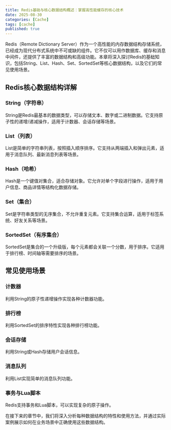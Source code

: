 ```yaml
---
title: Redis基础与核心数据结构概述：掌握高性能缓存的核心技术
date: 2025-08-30
categories: [Cache]
tags: [cache]
published: true
---
```


Redis（Remote Dictionary Server）作为一个高性能的内存数据结构存储系统，已经成为现代分布式系统中不可或缺的组件。它不仅可以用作数据库、缓存和消息中间件，还提供了丰富的数据结构和高级功能。本章将深入探讨Redis的基础知识，包括String、List、Hash、Set、SortedSet等核心数据结构，以及它们的常见使用场景。

## Redis核心数据结构详解

### String（字符串）

String是Redis最基本的数据类型，可以存储文本、数字或二进制数据。它支持原子性的递增/递减操作，适用于计数器、会话存储等场景。

### List（列表）

List是简单的字符串列表，按照插入顺序排序。它支持从两端插入和弹出元素，适用于消息队列、最新消息列表等场景。

### Hash（哈希）

Hash是一个键值对集合，适合存储对象。它允许对单个字段进行操作，适用于用户信息、商品详情等结构化数据存储。

### Set（集合）

Set是字符串类型的无序集合，不允许重复元素。它支持集合运算，适用于标签系统、好友关系等场景。

### SortedSet（有序集合）

SortedSet是集合的一个升级版，每个元素都会关联一个分数，用于排序。它适用于排行榜、时间轴等需要排序的场景。

## 常见使用场景

### 计数器

利用String的原子性递增操作实现各种计数器功能。

### 排行榜

利用SortedSet的排序特性实现各种排行榜功能。

### 会话存储

利用String或Hash存储用户会话信息。

### 消息队列

利用List实现简单的消息队列功能。

### 事务与Lua脚本

Redis支持事务和Lua脚本，可以实现复杂的原子操作。

在接下来的章节中，我们将深入分析每种数据结构的特性和使用方法，并通过实际案例展示如何在业务场景中正确使用这些数据结构。